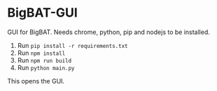 # BigBAT-GUI
GUI for BigBAT. Needs chrome, python, pip and nodejs to be installed.

1. Run `pip install -r requirements.txt`
2. Run `npm install`
3. Run `npm run build`
4. Run `python main.py`

This opens the GUI.

